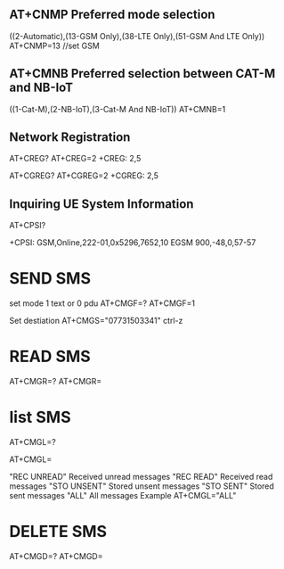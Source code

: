 ## AT+CNMP Preferred mode selection

((2-Automatic),(13-GSM Only),(38-LTE Only),(51-GSM And LTE Only))
AT+CNMP=13 //set GSM

## AT+CMNB Preferred selection between CAT-M and NB-IoT

((1-Cat-M),(2-NB-IoT),(3-Cat-M And NB-IoT))
AT+CMNB=1

## Network Registration

AT+CREG?
AT+CREG=2
+CREG: 2,5

AT+CGREG?
AT+CGREG=2
+CGREG: 2,5

## Inquiring UE System Information

AT+CPSI?

+CPSI: GSM,Online,222-01,0x5296,7652,10 EGSM 900,-48,0,57-57

# SEND SMS

set mode 1 text or 0 pdu
AT+CMGF=?
AT+CMGF=1

Set destiation
AT+CMGS="07731503341"
ctrl-z

# READ SMS

AT+CMGR=?
AT+CMGR=<index>

# list SMS

AT+CMGL=?

AT+CMGL=<stat>

"REC UNREAD" Received unread messages
"REC READ" Received read messages
"STO UNSENT" Stored unsent messages
"STO SENT" Stored sent messages
"ALL" All messages
Example
AT+CMGL="ALL"

# DELETE SMS

AT+CMGD=?
AT+CMGD=<index>
